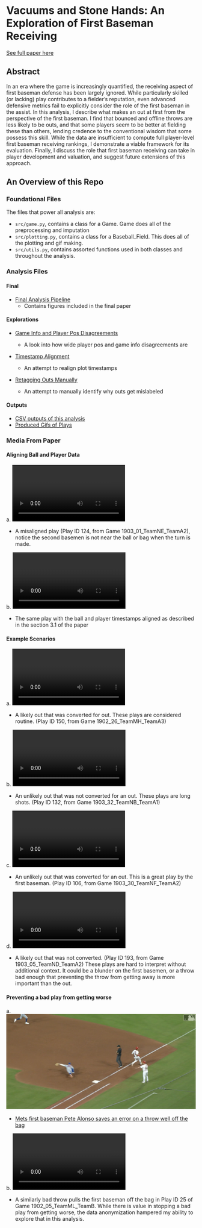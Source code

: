 # Vacuums and Stone Hands: An Exploration of First Baseman Receiving

[See full paper here](https://github.com/nicholson2208/smt-data-challenge/blob/main/Vacuums_and_Stone_Hands__SMT_Project_2023.pdf)

## Abstract

In an era where the game is increasingly quantified, the receiving aspect of first baseman defense has been largely ignored. While particularly skilled (or lacking) play contributes to a fielder’s reputation, even advanced defensive metrics fail to explicitly consider the role of the first baseman in the assist. In this analysis, I describe what makes an out at first from the perspective of the first baseman. I find that bounced and offline throws are less likely to be outs, and that some players seem to be better at fielding these than others, lending credence to the conventional wisdom that some possess this skill. While the data are insufficient to compute full player-level first baseman receiving rankings, I demonstrate a viable framework for its evaluation. Finally, I discuss the role that first baseman receiving can take in player development and valuation, and suggest future extensions of this approach.


## An Overview of this Repo

### Foundational Files
The files that power all analysis are:
- `src/game.py`, contains a class for a Game. Game does all of the preprocessing and imputation 
- `src/plotting.py`, contains a class for a Baseball_Field. This does all of the plotting and gif making.
- `src/utils.py`, contains assorted functions used in both classes and throughout the analysis.

### Analysis Files

#### Final
- [Final Analysis Pipeline](AnalysisPipeline.ipynb)
    - Contains figures included in the final paper

#### Explorations

- [Game Info and Player Pos Disagreements](GameInfo_PlayerPos_Disagreement.ipynb)
    - A look into how wide player pos and game info disagreements are

- [Timestamp Alignment](PlotDebugging.ipynb)
    - An attempt to realign plot timestamps
 
- [Retagging Outs Manually](Retagging.ipynb)
    - An attempt to manually identify why outs get mislabeled


#### Outputs
- [CSV outputs of this analysis](full_computed_dataset.csv)
- [Produced Gifs of Plays](image_outputs/)

### Media From Paper

#### Aligning Ball and Player Data

a. ![A misaligned play](https://raw.githubusercontent.com/nicholson2208/smt-data-challenge/main/media_for_paper/dp_misaligned_ts.mp4)
- A misaligned play (Play ID 124, from Game 1903_01_TeamNE_TeamA2), notice the second basemen is not near the ball or bag when the turn is made. 

b. ![A realigned play](https://raw.githubusercontent.com/nicholson2208/smt-data-challenge/main/media_for_paper/dp_realigned_ts.mp4)
- The same play with the ball and player timestamps aligned as described in the section 3.1 of the paper

#### Example Scenarios

a. ![A likely out that was converted for an out](https://raw.githubusercontent.com/nicholson2208/smt-data-challenge/main/media_for_paper/should_have_been_and_was.mp4)
- A likely out that was converted for out. These plays are considered routine. (Play ID 150, from Game 1902_26_TeamMH_TeamA3) 

b. ![A unlikely out that was not converted for an out](https://raw.githubusercontent.com/nicholson2208/smt-data-challenge/main/media_for_paper/no_shot_at_out.mp4)
- An unlikely out that was not converted for an out. These plays are long shots. (Play ID 132, from Game 1903_32_TeamNB_TeamA1) 

c. ![A unlikely out that was converted for an out](https://raw.githubusercontent.com/nicholson2208/smt-data-challenge/main/media_for_paper/good_scoop_good_play.mp4)
- An unlikely out that was converted for an out. This is a great play by the first baseman. (Play ID 106, from Game 1903_30_TeamNF_TeamA2) 

d. ![A likely out that was not converted for an out](https://raw.githubusercontent.com/nicholson2208/smt-data-challenge/main/media_for_paper/should_have_been_out_bad_play.mp4)
- A likely out that was not converted. (Play ID 193, from Game 1903_05_TeamND_TeamA2) These plays are hard to interpret without additional context. It could be a blunder on the first basemen, or a throw bad enough that preventing the throw from getting away is more important than the out.


#### Preventing a bad play from getting worse

a. ![](https://github.com/nicholson2208/smt-data-challenge/blob/main/media_for_paper/AlonsoSnagSavesError.png)
- [Mets first baseman Pete Alonso saves an error on a throw well off the bag](https://www.mlb.com/video/joey-lucchesi-in-play-no-out-to-masyn-winn)

b. ![A bad throw pulls a player off the bag](https://raw.githubusercontent.com/nicholson2208/smt-data-challenge/main/media_for_paper/sample.mp4)
- A similarly bad throw pulls the first baseman off the bag in Play ID 25 of Game 1902_05_TeamML_TeamB. While there is value in stopping a bad play from getting worse, the data anonymization hampered my ability to explore that in this analysis.


